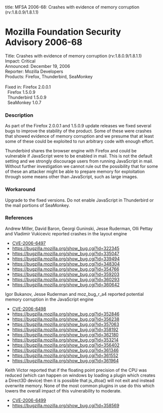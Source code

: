 title: MFSA 2006-68: Crashes with evidence of memory corruption (rv:1.8.0.9/1.8.1.1)

<h1>Mozilla Foundation Security Advisory 2006-68</h1>

<p><span class="label">Title:</span>      Crashes with evidence of memory corruption (rv:1.8.0.9/1.8.1.1)<br/>
<span class="label">Impact:</span>     Critical<br/>
<span class="label">Announced:</span>  December 19, 2006<br/>
<span class="label">Reporter:</span>   Mozilla Developers<br/>
<span class="label">Products:</span>   Firefox, Thunderbird, SeaMonkey<br/>
<br/>
<span class="label">Fixed in:</span>   Firefox 2.0.0.1<br/>
<span class="label">&#160;</span>      Firefox 1.5.0.9<br/>
<span class="label">&#160;</span>      Thunderbird 1.5.0.9<br/>
<span class="label">&#160;</span>      SeaMonkey 1.0.7</p>

<h3>Description</h3>

<p>As part of the Firefox 2.0.0.1 and 1.5.0.9 update releases we fixed
several bugs to improve the stability of the product. Some of these were
crashes that showed evidence of memory corruption and we presume that at
least some of these could be exploited to run arbitrary code
with enough effort.</p>

<p class="note">Thunderbird shares the browser engine with Firefox
and could be vulnerable if JavaScript were to be enabled in
mail. This is not the default setting and we strongly discourage users from
running JavaScript in mail. Without further investigation we cannot rule out
the possibility that for some of these an attacker might be able to prepare
memory for exploitation through some means other than JavaScript, such as
large images.</p>

<h3>Workaround</h3>

<p>Upgrade to the fixed versions. Do not enable JavaScript in Thunderbird
or the mail portions of SeaMonkey.</p>

<h3>References</h3>

<p>Andrew Miller, David Baron, Georgi Guninski, Jesse Ruderman, Olli Pettay
and Vladimir Vukicevic reported crashes in the layout engine</p>

<ul>
<li><a class="ex-ref" href="http://nvd.nist.gov/nvd.cfm?cvename=CVE-2006-6497">CVE-2006-6497</a></li>
<li><a href="https://bugzilla.mozilla.org/show_bug.cgi?id=322345">
https://bugzilla.mozilla.org/show_bug.cgi?id=322345</a></li>
<li><a href="https://bugzilla.mozilla.org/show_bug.cgi?id=335047">
https://bugzilla.mozilla.org/show_bug.cgi?id=335047</a></li>
<li><a href="https://bugzilla.mozilla.org/show_bug.cgi?id=339494">
https://bugzilla.mozilla.org/show_bug.cgi?id=339494</a></li>
<li><a href="https://bugzilla.mozilla.org/show_bug.cgi?id=348304">
https://bugzilla.mozilla.org/show_bug.cgi?id=348304</a></li>
<li><a href="https://bugzilla.mozilla.org/show_bug.cgi?id=354766">
https://bugzilla.mozilla.org/show_bug.cgi?id=354766</a></li>
<li><a href="https://bugzilla.mozilla.org/show_bug.cgi?id=359203">
https://bugzilla.mozilla.org/show_bug.cgi?id=359203</a></li>
<li><a href="https://bugzilla.mozilla.org/show_bug.cgi?id=360293">
https://bugzilla.mozilla.org/show_bug.cgi?id=360293</a></li>
<li><a href="https://bugzilla.mozilla.org/show_bug.cgi?id=360642">
https://bugzilla.mozilla.org/show_bug.cgi?id=360642</a></li>
</ul>

<p>Igor Bukanov, Jesse Ruderman and moz_bug_r_a4 reported potential memory
corruption in the JavaScript engine</p>

<ul>
<li><a class="ex-ref" href="http://nvd.nist.gov/nvd.cfm?cvename=CVE-2006-6498">CVE-2006-6498</a></li>
<li><a href="https://bugzilla.mozilla.org/show_bug.cgi?id=352846">
https://bugzilla.mozilla.org/show_bug.cgi?id=352846</a></li>
<li><a href="https://bugzilla.mozilla.org/show_bug.cgi?id=356238">
https://bugzilla.mozilla.org/show_bug.cgi?id=356238</a></li>
<li><a href="https://bugzilla.mozilla.org/show_bug.cgi?id=357063">
https://bugzilla.mozilla.org/show_bug.cgi?id=357063</a></li>
<li><a href="https://bugzilla.mozilla.org/show_bug.cgi?id=358192">
https://bugzilla.mozilla.org/show_bug.cgi?id=358192</a></li>
<li><a href="https://bugzilla.mozilla.org/show_bug.cgi?id=362180">
https://bugzilla.mozilla.org/show_bug.cgi?id=362180</a></li>
<li><a href="https://bugzilla.mozilla.org/show_bug.cgi?id=353214">
https://bugzilla.mozilla.org/show_bug.cgi?id=353214</a></li>
<li><a href="https://bugzilla.mozilla.org/show_bug.cgi?id=356402">
https://bugzilla.mozilla.org/show_bug.cgi?id=356402</a></li>
<li><a href="https://bugzilla.mozilla.org/show_bug.cgi?id=361346">
https://bugzilla.mozilla.org/show_bug.cgi?id=361346</a></li>
<li><a href="https://bugzilla.mozilla.org/show_bug.cgi?id=361552">
https://bugzilla.mozilla.org/show_bug.cgi?id=361552</a></li>
<li><a href="https://bugzilla.mozilla.org/show_bug.cgi?id=361964">
https://bugzilla.mozilla.org/show_bug.cgi?id=361964</a></li>
</ul>

<p>Keith Victor reported that if the floating point precision of the CPU was
reduced (which can happen on windows by loading a plugin which creates
a Direct3D device) then it is possible that js_dtoa() will not exit
and instead overwrite memory. None of the most common plugins
in use do this which lowers the overall impact of this vulnerability
to moderate.</p>

<ul>
<li><a class="ex-ref" href="http://nvd.nist.gov/nvd.cfm?cvename=CVE-2006-6499">CVE-2006-6499</a></li>
<li><a href="https://bugzilla.mozilla.org/show_bug.cgi?id=358569">
https://bugzilla.mozilla.org/show_bug.cgi?id=358569</a></li>
<!--
<li><a href="http://nvd.nist.gov/nvd.cfm?cvename=CVE-2006-xxxx">
CVE-2006-xxxx</a></li>
-->
</ul>



